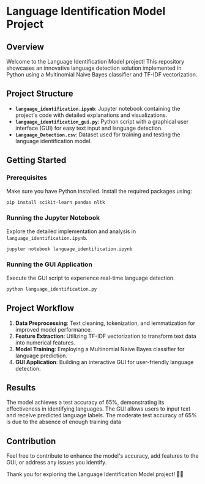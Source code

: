 # Language Identification Model Project

## Overview

Welcome to the Language Identification Model project! This repository showcases an innovative language detection solution implemented in Python using a Multinomial Naive Bayes classifier and TF-IDF vectorization.

## Project Structure

- **`language_identification.ipynb`**: Jupyter notebook containing the project's code with detailed explanations and visualizations.
- **`language_identification_gui.py`**: Python script with a graphical user interface (GUI) for easy text input and language detection.
- **`Language_Detection.csv`**: Dataset used for training and testing the language identification model.

## Getting Started

### Prerequisites

Make sure you have Python installed. Install the required packages using:

```bash
pip install scikit-learn pandas nltk
```

### Running the Jupyter Notebook

Explore the detailed implementation and analysis in `language_identification.ipynb`.

```bash
jupyter notebook language_identification.ipynb
```

### Running the GUI Application

Execute the GUI script to experience real-time language detection.

```bash
python language_identification.py
```

## Project Workflow

1. **Data Preprocessing**: Text cleaning, tokenization, and lemmatization for improved model performance.
2. **Feature Extraction**: Utilizing TF-IDF vectorization to transform text data into numerical features.
3. **Model Training**: Employing a Multinomial Naive Bayes classifier for language prediction.
4. **GUI Application**: Building an interactive GUI for user-friendly language detection.

## Results

The model achieves a test accuracy of 65%, demonstrating its effectiveness in identifying languages. The GUI allows users to input text and receive predicted language labels.
The moderate test accuracy of 65% is due to the absence of enough training data

## Contribution

Feel free to contribute to enhance the model's accuracy, add features to the GUI, or address any issues you identify.

Thank you for exploring the Language Identification Model project! 🚀✨
